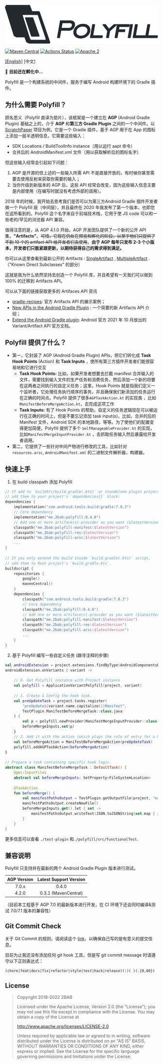 <img src="./Polyfill.png" alt="Polyfill" width="507px">

[![Maven Central](https://maven-badges.herokuapp.com/maven-central/me.2bab/polyfill/badge.svg)](https://search.maven.org/artifact/me.2bab/polyfill)
[![Actions Status](https://github.com/2bab/Polyfill/workflows/CI/badge.svg)](https://github.com/2bab/Polyfill/actions)
[![Apache 2](https://img.shields.io/badge/License-Apache%202-brightgreen.svg)](https://www.apache.org/licenses/LICENSE-2.0)

[[English]](./README.md) [中文]

🚧 **目前还在孵化中...**

Polyfill 是一个构建系统的中间件，服务于编写 Android 构建环境下的 Gradle 插件。

## 为什么需要 Polyfill？

顾名思义（Polyfill 直译为垫片），该框架是一个建立在 **AGP** (Android Gradle Plugin) 基础之上的，介于 **AGP** 和**第三方 Gradle Plugin**
之间的一个中间件。以 [ScratchPaper](https://github.com/2BAB/ScratchPaper) 项目为例，它是一个 Gradle 插件，基于 AGP 用于在 App
的图标上添加一层半透明信息，它需要这些输入：

- SDK Locations / BuildToolInfo instance（用以运行 aapt 命令）
- 合并后的 AndroidManifest.xml 文件（用以获取解析后的图标名字）

但这些输入经常会引起如下问题：

1. AGP 是开源的但上述的一些输入所需 API 不是直接开放的，有时候你甚至需要去使用反射来获取你需要的输入；
2. 当你升级到新版本的 AGP 后，这些 API 经常会改变，因为这些输入信息主要是内部使用（在编写时就没有考虑外部的调用）。

2018 年的时候，我开始去思考我们是否可以为第三方Android Gradle 插件开发者做一个 Polyfill 层（中间层），并且最终在 2020 年我发布了第一个版本，也即您在这所看到的。Polyfill
这个名字来自于前端技术栈，它用于使 JS code 可以和一些老的/罕见的浏览器 API 兼容。

值得注意的是，从 AGP 4.1.0 开始，AGP 开发团队提供了一个新的公开 API 集，**"Artifacts"**。~~可惜，它现在仍处在预览和孵化的阶段，以至于他们只提供了不到 10 个的 artifact API
给开发者们去使用~~。**由于 AGP 每年只发布 2-3 个小版本，开发者们只能紧跟更新，以期待获得自己的需求得到满足。**

你可以从这里查看到最新公开的
Artifacts : [SingleArtifact](https://developer.android.com/reference/tools/gradle-api/current/com/android/build/api/artifact/SingleArtifact)
, [MultipleArtifact](https://developer.android.com/reference/tools/gradle-api/current/com/android/build/api/artifact/MultipleArtifact)
.（"Known Direct Subclasses" 的部分）

这就是我为什么依然坚持去创造一个 Polyfill 库，并且希望有一天我们可以做到 100% 的迁移到 Artifacts API。

可以从下面的链接获取更多的 Artifaces API 资讯

- [gradle-recipes](https://github.com/android/gradle-recipes): 官方 Artifacts API 的展示案例；
- [New APIs in the Android Gradle Plugin](https://medium.com/androiddevelopers/new-apis-in-the-android-gradle-plugin-f5325742e614) :
  一个简要的新 Artifacts API 介绍；
- [Extend the Android Gradle plugin](https://developer.android.com/studio/build/extend-agp): Android 官方 2021 年 10 月放出的
  Variant/Artifact API 官方文档。

## Polyfill 提供了什么？

- 第一，它封装了 AGP (Android Gradle Plugin) APIs，把它们转化成 **Task Hook Points** (Action) 和 **Task Inputs**
  ，使所有第三方插件开发者们能很容易地和它进行交互
    - **Task Hook Points:** 比如，如果开发者想要去拦截 manifest 合并输入的文件，需要找到输入文件的生产任务和消费任务，然后添加一个新的将要在这两者之间执行的自定义任务；这里，Hook Points
      就是指我们定义一个监听者，它处理任务执行顺序的事务，并且确保我们新添加的任务运行在正确的时间点。Polyfill 提供了很多`AGPTaskAction.kt` 的实现类
      ，比如 `ManifestBeforeMergeAction.kt`，去完成这项工作
    - **Task Inputs:** 有了 Hook Points 的帮助，自定义的任务逻辑现在可以被运行在正确的时间上，但是不要忘记添加 task input(s)，比如，合并的后的 Manifest 文件，Android SDK
      的本地路径，等等。为了使他们的配置变得更加简便，Polyfill 提供了多个 `SelfManageableProvider.kt` 的实现，比如`ManifestMergeInputProvider.kt`
      ，去抓取任务输入然后暴露给开发者调用。
- 第二，它提供了一些针对中间产物进行修改的工具，比如针对`resources.arsc`, `AndroidManifest.xml` 的二进制文件解析器，构建器。

## 快速上手

1. 在 build classpath 添加 Polyfill

``` kotlin
// If add to `buildSrc/build.gradle(.kts)` or standalone plugin project, 
// add them to your project's `dependencies{}` block:
dependencies {
    implementation("com.android.tools.build:gradle:7.0.3")
    // Core dependency 
    implementation("me.2bab:polyfill:0.4.0")
    // Add one or more artiface(s)-provider as you want ($latestVersion -> same as the core version)
    classpath("me.2bab:polyfill-manifest:$latestVersion")
    classpath("me.2bab:polyfill-res:$latestVersion")
    classpath("me.2bab:polyfill-arsc:$latestVersion")
    ...
}

// If you only extend the build inside `build.gradle(.kts)` script, 
// add them to Root project's `build.gradle.kts`.
buildscript {
    repositories {
        google()
        mavenCentral()
    }
    dependencies {
        classpath("com.android.tools.build:gradle:7.0.3")
        // Core dependency 
        classpath("me.2bab:polyfill:0.4.0")
        // Add one or more artiface(s)-provider as you want ($latestVersion -> same as the core version)
        classpath("me.2bab:polyfill-manifest:$latestVersion")
        classpath("me.2bab:polyfill-res:$latestVersion")
        classpath("me.2bab:polyfill-arsc:$latestVersion")
        ...
    }
}
```

2. 基于 Polyfill 编写一些自定义任务 (跟寻注释的步骤)

``` kotlin
val androidExtension = project.extensions.findByType(AndroidComponentsExtension::class.java)!!
androidExtension.onVariants { variant ->

    // 0. Get Polyfill instance with Project instance
    val polyfill = ApplicationVariantPolyfill(project, variant)

    // 1. Create & Config the hook task.
    val preUpdateTask = project.tasks.register(
        "preUpdate${variant.name.capitalize()}Manifest",
        TestPlugin.ManifestBeforeMergeTask::class.java
    ) {
        val p = polyfill.newProvider(ManifestMergeInputProvider::class.java).obtain()
        beforeMergeInputs.set(p)
    }
    // 2. Add it with the action (which plays the role of entry for a hook).
    val beforeMergeAction = ManifestBeforeMergeAction(preUpdateTask)
    polyfill.addAGPTaskAction(beforeMergeAction)
}

// Prepare a task containing specific hook logic.
abstract class ManifestBeforeMergeTask : DefaultTask() {
    @get:InputFiles
    abstract val beforeMergeInputs: SetProperty<FileSystemLocation>

    @TaskAction
    fun beforeMerge() {
        val manifestPathsOutput = TestPlugin.getOutputFile(project, "manifests-merge-input.json")
        manifestPathsOutput.createNewFile()
        beforeMergeInputs.get().let { set ->
            manifestPathsOutput.writeText(JSON.toJSONString(set.map { it.asFile.absolutePath }))
        }
    }
}
```

更多信息可以查看 `./test-plugin` 和`./polyfill/src/functionalTest`.

## 兼容说明

Polyfill 只支持并在最新的两个 Android Gradle Plugin 版本进行测试。

| AGP Version | Latest Support Version |
|:-----------:|:----------------------:|
|    7.0.x    |         0.4.0          |
|    4.2.0    |  0.3.1 (MavenCentral)  |

（目前本工程基于 AGP 7.0 的最新版本进行开发，在 CI 环境下还会同时编译&测试 7.0/7.1 版本的兼容性）

## Git Commit Check

关于 Git Commit
的规则，请阅读这个 [link](https://medium.com/walmartlabs/check-out-these-5-git-tips-before-your-next-commit-c1c7a5ae34d1)，以确保自己写的是有意义的提交信息。

目前为止我还没有添加任何 git hook 工具，但是写 git commit message 时请遵守以下正则表达式：

```
(chore|feat|docs|fix|refactor|style|test|hack|release)(:)( )(.{0,80})
```

## License

>
> Copyright 2018-2022 2BAB
>
>Licensed under the Apache License, Version 2.0 (the "License"); you may not use this file except in compliance with the License. You may obtain a copy of the License at
>
>   http://www.apache.org/licenses/LICENSE-2.0
>
> Unless required by applicable law or agreed to in writing, software distributed under the License is distributed on an "AS IS" BASIS, WITHOUT WARRANTIES OR CONDITIONS OF ANY KIND, either express or implied. See the License for the specific language governing permissions and limitations under the License.
